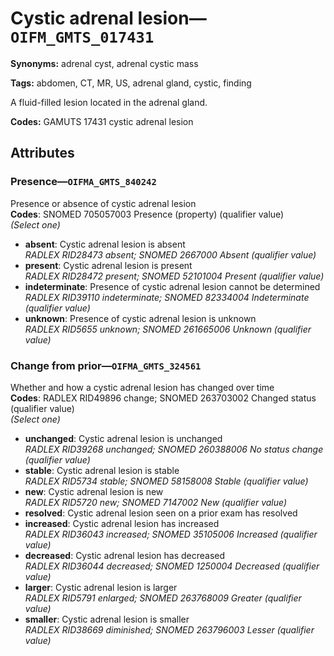 # Cystic adrenal lesion—`OIFM_GMTS_017431`

**Synonyms:** adrenal cyst, adrenal cystic mass

**Tags:** abdomen, CT, MR, US, adrenal gland, cystic, finding

A fluid-filled lesion located in the adrenal gland.

**Codes:** GAMUTS 17431 cystic adrenal lesion

## Attributes

### Presence—`OIFMA_GMTS_840242`

Presence or absence of cystic adrenal lesion  
**Codes**: SNOMED 705057003 Presence (property) (qualifier value)  
*(Select one)*

- **absent**: Cystic adrenal lesion is absent  
_RADLEX RID28473 absent; SNOMED 2667000 Absent (qualifier value)_
- **present**: Cystic adrenal lesion is present  
_RADLEX RID28472 present; SNOMED 52101004 Present (qualifier value)_
- **indeterminate**: Presence of cystic adrenal lesion cannot be determined  
_RADLEX RID39110 indeterminate; SNOMED 82334004 Indeterminate (qualifier value)_
- **unknown**: Presence of cystic adrenal lesion is unknown  
_RADLEX RID5655 unknown; SNOMED 261665006 Unknown (qualifier value)_

### Change from prior—`OIFMA_GMTS_324561`

Whether and how a cystic adrenal lesion has changed over time  
**Codes**: RADLEX RID49896 change; SNOMED 263703002 Changed status (qualifier value)  
*(Select one)*

- **unchanged**: Cystic adrenal lesion is unchanged  
_RADLEX RID39268 unchanged; SNOMED 260388006 No status change (qualifier value)_
- **stable**: Cystic adrenal lesion is stable  
_RADLEX RID5734 stable; SNOMED 58158008 Stable (qualifier value)_
- **new**: Cystic adrenal lesion is new  
_RADLEX RID5720 new; SNOMED 7147002 New (qualifier value)_
- **resolved**: Cystic adrenal lesion seen on a prior exam has resolved  
- **increased**: Cystic adrenal lesion has increased  
_RADLEX RID36043 increased; SNOMED 35105006 Increased (qualifier value)_
- **decreased**: Cystic adrenal lesion has decreased  
_RADLEX RID36044 decreased; SNOMED 1250004 Decreased (qualifier value)_
- **larger**: Cystic adrenal lesion is larger  
_RADLEX RID5791 enlarged; SNOMED 263768009 Greater (qualifier value)_
- **smaller**: Cystic adrenal lesion is smaller  
_RADLEX RID38669 diminished; SNOMED 263796003 Lesser (qualifier value)_